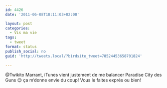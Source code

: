 ```yaml
---
id: 4426
date: '2011-06-08T18:11:03+02:00'

layout: post
categories:
  - Vis ma vie
tags:
  - tweet
format: status
publish_social: no
guid: 'http://tweets.local/?birdsite_tweet=78524453658701824'

---
```


@Twikito Marrant, iTunes vient justement de me balancer Paradise City des Guns 😉 ça m’donne envie du coup! Vous le faites exprès ou bien!